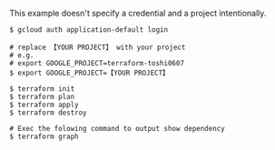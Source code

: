 This example doesn't specify a credential and a project intentionally.

```shell
$ gcloud auth application-default login

# replace 【YOUR PROJECT】 with your project
# e.g.
# export GOOGLE_PROJECT=terraform-toshi0607
$ export GOOGLE_PROJECT=【YOUR PROJECT】

$ terraform init
$ terraform plan
$ terraform apply
$ terraform destroy

# Exec the folowing command to output show dependency
$ terraform graph
```
